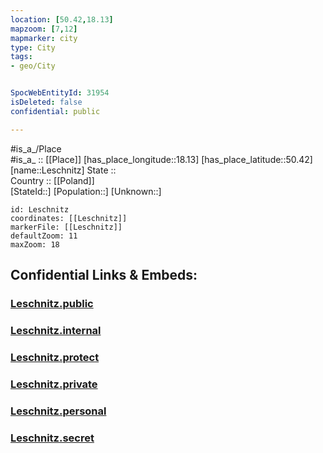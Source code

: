 ```yaml
---
location: [50.42,18.13] 
mapzoom: [7,12] 
mapmarker: city 
type: City
tags:
- geo/City


SpocWebEntityId: 31954
isDeleted: false
confidential: public

---
```

#is_a_/Place  
#is_a_ :: [[Place]] 
[has_place_longitude::18.13] 
[has_place_latitude::50.42] 
[name::Leschnitz] 
State ::  
Country :: [[Poland]]  
[StateId::] 
[Population::] 
[Unknown::] 


```leaflet
id: Leschnitz
coordinates: [[Leschnitz]] 
markerFile: [[Leschnitz]] 
defaultZoom: 11 
maxZoom: 18
```


## Confidential Links & Embeds: 

### [Leschnitz.public](/_public/\Earth\Continent\Europe\Europe~East\Poland\Provinces~Poland\Opole\CityLeschnitz.public.md) 

### [Leschnitz.internal](/_internal/\Earth\Continent\Europe\Europe~East\Poland\Provinces~Poland\Opole\CityLeschnitz.internal.md) 

### [Leschnitz.protect](/_protect/\Earth\Continent\Europe\Europe~East\Poland\Provinces~Poland\Opole\CityLeschnitz.protect.md) 

### [Leschnitz.private](/_private/\Earth\Continent\Europe\Europe~East\Poland\Provinces~Poland\Opole\CityLeschnitz.private.md) 

### [Leschnitz.personal](/_personal/\Earth\Continent\Europe\Europe~East\Poland\Provinces~Poland\Opole\CityLeschnitz.personal.md) 

### [Leschnitz.secret](/_secret/\Earth\Continent\Europe\Europe~East\Poland\Provinces~Poland\Opole\CityLeschnitz.secret.md)

